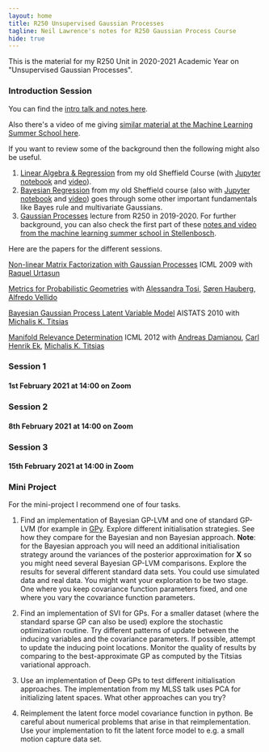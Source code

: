 ```yaml
---
layout: home
title: R250 Unsupervised Gaussian Processes
tagline: Neil Lawrence's notes for R250 Gaussian Process Course
hide: true
---
```


This is the material for my R250 Unit in 2020-2021 Academic Year on "Unsupervised Gaussian Processes".

### Introduction Session 

You can find the [intro talk and notes here](/r250/lectures/01-unsupervised-gaussian-processes.html).

Also there's a video of me giving [similar material at the Machine Learning Summer School here](http://inverseprobability.com/talks/notes/gaussian-processes.html).

If you want to review some of the background then the following might also be useful.

1. [Linear Algebra & Regression](http://inverseprobability.com/mlai2015/2015/10/13/week-3-linear-algebra-and-regression.html) from my old Sheffield Course (with [Jupyter notebook](https://nbviewer.jupyter.org/github/lawrennd/mlai2015/blob/master/week3.ipynb) and [video](https://www.youtube.com/watch?v=5VPr6NbHHjg)). 
2. [Bayesian Regression](http://inverseprobability.com/mlai2015/2015/11/03/week-6-bayesian-regression.html) from my old Sheffield course (also with [Jupyter notebook](https://nbviewer.jupyter.org/github/lawrennd/mlai2015/blob/master/week6.ipynb) and [video](https://www.youtube.com/watch?v=17zr5dGcUzE)) goes through some other important fundamentals like Bayes rule and multivariate Gaussians.
3. [Gaussian Processes](/r250/lectures/01-gaussian-processes-intro.html) lecture from R250 in 2019-2020. For further background, you can also check the first part of these [notes and video from the machine learning summer school in Stellenbosch](http://inverseprobability.com/talks/notes/deep-gaussian-processes.html). 


Here are the papers for the different sessions.

[Non-linear Matrix Factorization with Gaussian Processes](https://dl.acm.org/doi/10.1145/1553374.1553452) ICML 2009 with [Raquel Urtasun](http://www.cs.toronto.edu/~urtasun/)

[Metrics for Probabilistic Geometries](https://dl.acm.org/doi/10.5555/3020751.3020834) with [Alessandra Tosi](https://www.robots.ox.ac.uk/~atosi/index.html), [
‪Søren Hauberg‬](http://www2.compute.dtu.dk/~sohau/), [Alfredo Vellido](https://www.cs.upc.edu/~avellido/)

[Bayesian Gaussian Process Latent Variable Model](http://proceedings.mlr.press/v9/titsias10a.html) AISTATS 2010 with [Michalis K. Titsias](http://www2.aueb.gr/users/mtitsias/)

[Manifold Relevance Determination](https://dl.acm.org/doi/10.5555/3042573.3042644) ICML 2012 with [Andreas Damianou](https://adamian.github.io/), [Carl Henrik Ek](http://carlhenrik.com/), [Michalis K. Titsias](http://www2.aueb.gr/users/mtitsias/)


### Session 1 

#### 1st February 2021 at 14:00 on Zoom


### Session 2 

#### 8th February 2021 at 14:00 on Zoom

 
### Session 3 

#### 15th February 2021 at 14:00 in Zoom


### Mini Project

For the mini-project I recommend one of four tasks.

1. Find an implementation of Bayesian GP-LVM and one of standard GP-LVM (for example in [GPy](https://github.com/SheffieldML/GPy). Explore different initialisation strategies. See how they compare for the Bayesian and non Bayesian approach. **Note**: for the Bayesian approach you will need an additional initialisation strategy around the variances of the posterior approximation for $\mathbf{X}$ so you might need several Bayesian GP-LVM comparisons. Explore the results for several different standard data sets. You could use simulated data and real data. You might want your exploration to be two stage. One where you keep covariance function parameters fixed, and one where you vary the covariance function parameters. 

2. Find an implementation of SVI for GPs. For a smaller dataset (where the standard sparse GP can also be used) explore the stochastic optimization routine. Try different patterns of update between the inducing variables and the covariance parameters. If possible, attempt to update the inducing point locations. Monitor the quality of results by comparing to the best-approximate GP as computed by the Titsias variational approach.

3. Use an implementation of Deep GPs to test different initialisation approaches. The implementation from my MLSS talk uses PCA for initializing latent spaces. What other approaches can you try?

4. Reimplement the latent force model covariance function in python. Be careful about numerical problems that arise in that reimplementation. Use your implementation to fit the latent force model to e.g. a small motion capture data set.
